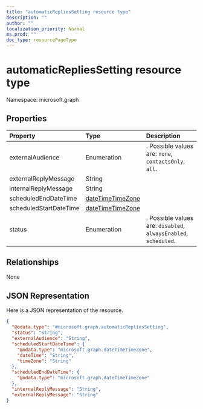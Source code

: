 ```yaml
---
title: "automaticRepliesSetting resource type"
description: ""
author: ""
localization_priority: Normal
ms.prod: ""
doc_type: resourcePageType
---
```


# automaticRepliesSetting resource type


Namespace: microsoft.graph



## Properties
|Property|Type|Description|
|:---|:---|:---|
|externalAudience|Enumeration|. Possible values are: `none`, `contactsOnly`, `all`.|
|externalReplyMessage|String||
|internalReplyMessage|String||
|scheduledEndDateTime|[dateTimeTimeZone](../resources/datetimetimezone.md)||
|scheduledStartDateTime|[dateTimeTimeZone](../resources/datetimetimezone.md)||
|status|Enumeration|. Possible values are: `disabled`, `alwaysEnabled`, `scheduled`.|

## Relationships
None

## JSON Representation
Here is a JSON representation of the resource.
<!-- {
  "blockType": "resource",
  "@odata.type": "microsoft.graph.automaticRepliesSetting"
}
-->
``` json
{
  "@odata.type": "#microsoft.graph.automaticRepliesSetting",
  "status": "String",
  "externalAudience": "String",
  "scheduledStartDateTime": {
    "@odata.type": "microsoft.graph.dateTimeTimeZone",
    "dateTime": "String",
    "timeZone": "String"
  },
  "scheduledEndDateTime": {
    "@odata.type": "microsoft.graph.dateTimeTimeZone"
  },
  "internalReplyMessage": "String",
  "externalReplyMessage": "String"
}
```

